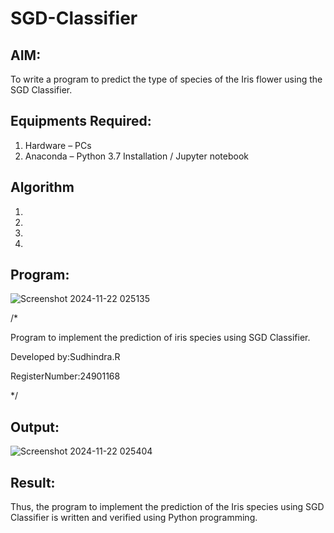 # SGD-Classifier
## AIM:
To write a program to predict the type of species of the Iris flower using the SGD Classifier.

## Equipments Required:
1. Hardware – PCs
2. Anaconda – Python 3.7 Installation / Jupyter notebook

## Algorithm
1. 
2. 
3. 
4. 

## Program:

![Screenshot 2024-11-22 025135](https://github.com/user-attachments/assets/136fcb3e-5a24-461a-b606-359225513c74)


/*

Program to implement the prediction of iris species using SGD Classifier.

Developed by:Sudhindra.R

RegisterNumber:24901168 

*/


## Output:
![Screenshot 2024-11-22 025404](https://github.com/user-attachments/assets/0a4f9eed-7906-4f9a-b552-faaf6abac2d3)



## Result:
Thus, the program to implement the prediction of the Iris species using SGD Classifier is written and verified using Python programming.

